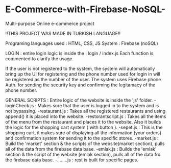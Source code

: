 # E-Commerce-with-Firebase-NoSQL-
Multi-purpose Online e-commerce project

!!THIS PROJECT WAS MADE IN TURKISH LANGUAGE!!

Programing languages used : HTML, CSS, JS
System : Firebase (noSQL)

LOGIN : 
entire login logic is inside the :
login / index.js
Each function is commented to clarify the usage.

If the user is not registered to the system, the system will automatically bring up the UI for registering and the phone number used for login in will be registered as the number of the user. The system uses Firebase phone Auth. for sending the security key and confirming the legitamacy of the phone number.


GENERAL SCRIPTS : 
Entire logic of the website is inside the 'js' folder.
-loginCheck.js : Makes sure that the user is logged in to the system and is not bypassing.
-restaurant.js : Takes all the registered restaurants and using append() it is placed into the website.
-restorantscript.js : Takes all the items of the menu from the restaurant and places it to the website. Also it builds the logic for the shopping cart system ( with button ).
-sepet.js : This is the shopping cart, it makes sure of displaying all the information (your orders) and confirmation system for sending it to the specific stores.
-market.js : Build the 'market' section & the scripts of the website(market section), pulls all of the data from the firebase data base.
-emlak.js : Builds the 'emlak' section & the script of the website (emlak section), pulls all of the data fro the firebase data base.
-........js : rest is built for specific pages.
